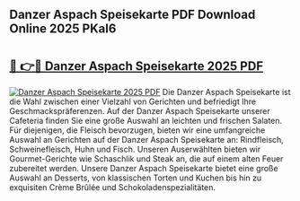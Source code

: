 ## Danzer Aspach Speisekarte PDF Download Online 2025 PKal6

# <h2><a href="http://gc6s9eo.nevu.top/?p=Danzer+Aspach+Speisekarte">🔗 👉🔴 Danzer Aspach Speisekarte 2025 PDF</a></h2>

[![Danzer Aspach Speisekarte 2025 PDF](https://i.imgur.com/dBaPXMq.png)](http://gc6s9eo.nevu.top/?p=Danzer+Aspach+Speisekarte)
Die Danzer Aspach Speisekarte ist die Wahl zwischen einer Vielzahl von Gerichten und befriedigt Ihre Geschmackspräferenzen. Auf der Danzer Aspach Speisekarte unserer Cafeteria finden Sie eine große Auswahl an leichten und frischen Salaten. Für diejenigen, die Fleisch bevorzugen, bieten wir eine umfangreiche Auswahl an Gerichten auf der Danzer Aspach Speisekarte an: Rindfleisch, Schweinefleisch, Huhn und Fisch. Unseren Auserwählten bieten wir Gourmet-Gerichte wie Schaschlik und Steak an, die auf einem alten Feuer zubereitet werden. Unsere Danzer Aspach Speisekarte bietet eine große Auswahl an Desserts, von klassischen Torten und Kuchen bis hin zu exquisiten Crème Brûlée und Schokoladenspezialitäten.
